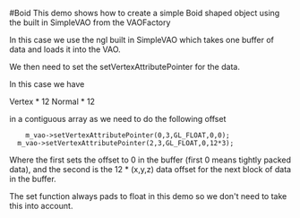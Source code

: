 #Boid
This demo shows how to create a simple Boid shaped object using the built in SimpleVAO from the VAOFactory

In this case we use the ngl built in SimpleVAO which takes one buffer of data and loads it into the VAO.

We then need to set the setVertexAttributePointer for the data.

In this case we have

Vertex * 12
Normal * 12

in a contiguous array as we need to do the following offset
```
	m_vao->setVertexAttributePointer(0,3,GL_FLOAT,0,0);
  m_vao->setVertexAttributePointer(2,3,GL_FLOAT,0,12*3);
```
Where the first sets the offset to 0 in the buffer (first 0 means tightly packed data), and the second is the 12 * (x,y,z) data offset for the next block of data in the buffer.

The set function always pads to float in this demo so we don't need to take this into account.
